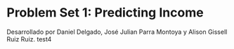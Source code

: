 # Problem Set 1: Predicting Income
Desarrollado por Daniel Delgado, José Julian Parra Montoya y Alison Gissell Ruiz Ruiz. test4
